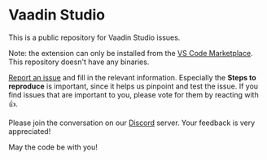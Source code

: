 # Vaadin Studio

This is a public repository for Vaadin Studio issues.

Note: the extension can only be installed from the [VS Code Marketplace](https://marketplace.visualstudio.com/items?itemName=vaadin.studio). This repository doesn't have any binaries.

[Report an issue](https://github.com/vaadin/studio/issues/new) and fill in the relevant information. Especially the **Steps to reproduce** is important, since it helps us pinpoint and test the issue. If you find issues that are important to you, please vote for them by reacting with :+1:.

Please join the conversation on our [Discord](https://vaad.in/studio) server. Your feedback is very appreciated!

May the code be with you!
